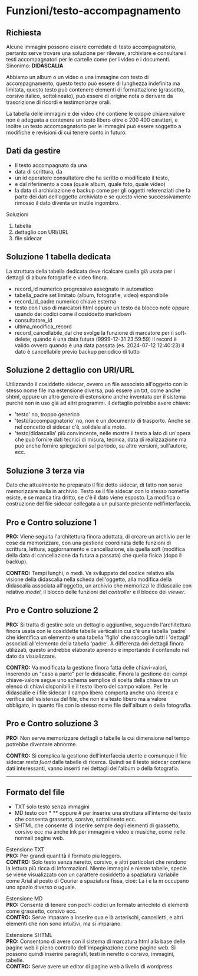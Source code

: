 # Funzioni/testo-accompagnamento

## Richiesta

Alcune immagini possono essere corredate di testo accompagnatorio,
pertanto serve trovare una soluzione per rilevare, archiviare e consultare
i testi accompagnatori per le cartelle come per i video e i documenti. Sinonimo: **DIDASCALIA**

Abbiamo un album o un video o una immagine con testo di accompagnamento,
questo testo può essere di lunghezza indefinita ma limitata, questo testo
può contenere elementi di formattazione (grassetto, corsivo italico, sottolineato),
può essere di origine nota o derivare da trascrizione di ricordi e testimonianze orali.

La tabella delle immagini e dei video che contiene le coppie
chiave:valore non è adeguata a contenere un testo libero oltre o 200 400 caratteri, e inoltre
un testo accompagnatorio per le immagini può essere soggetto a modifiche e
revisioni di cui tenere conto in futuro.

## Dati da gestire

- Il testo accompagnato da una
- data di scrittura, da
- un id operatore consultatore che ha scritto o modificato il testo,
- e dal riferimento a cosa (quale album, quale foto, quale video)
- la data di archiviazione e backup come per gli oggetti referenziati
  che fa parte dei dati dell'oggetto archiviato e se questo viene
  successivamente rimosso il dato diventa un inutile ingombro.

Soluzioni

1. tabella
2. dettaglio con URI/URL
3. file sidecar

## Soluzione 1 tabella dedicata

La struttura della tabella dedicata deve ricalcare quella già usata
per i dettagli di album fotografie e video finora.

- record_id numerico progressivo assegnato in automatico
- tabella_padre set limitato (album, fotografie, video) espandibile
- record_id_padre numerico chiave esterna
- testo con l'uso di marcatori html oppure un testo da blocco note
  oppure usando dei codici come il cosiddetto markdown
- consultatore_id
- ultima_modifica_record
- record_cancellabile_dal che svolge la funzione
  di marcatore per il soft-delete; quando è
  una data futura (9999-12-31 23:59:59) il record
  è valido ovvero quando è una data passata
  (es. 2024-07-12 12:40:23) il dato è cancellabile
  previo backup periodico di tutto

## Soluzione 2 dettaglio con URI/URL

Utilizzando il cosiddetto sidecar, ovvero un file associato
all'oggetto con lo stesso nome file ma estensione diversa,
può essere un txt, come anche shtml, oppure un altro genere di estensione
anche inventata per il sistema purché non in uso già ad altri programmi.
il dettaglio potrebbe avere chiave:

- 'testo' no, troppo generico
- 'testo/accompagnatorio' no, non è un documento di trasporto.
  Anche se nel concetto di sidecar c'è, solidale alla moto.
- 'testo/didascalia' più convincente, nelle mostre il
  testo a lato di un'opera che può fornire dati tecnici
  di misura, tecnica, data di realizzazione ma può anche
  fornire spiegazioni sul periodo, su altre versioni,
  sull'autore, ecc.

## Soluzione 3 terza via

Dato che attualmente ho preparato il file detto sidecar,
di fatto non serve memorizzare nulla in archivio. Testo
se il file sidecar con lo stesso nomefile esiste, e se
manca tira dritto, se c'è il dato viene esposto. La
modifica o costruzione del file sidecar collegata a
un pulsante presente nell'interfaccia.

## Pro e Contro soluzione 1

**PRO:** Viene seguita l'architettura finora adottata, di creare
un archivio per le cose da memorizzare, con una gestione coordinata
delle funzioni di scrittura, lettura, aggiornamento e cancellazione,
sia quella soft (modifica della data di cancellazione da futura a passata)
che quella fisica (dopo il backup).

**CONTRO:** Tempi lunghi, o medi. Va sviluppato del codice
relativo alla visione della didascalia nella scheda dell'oggetto,
alla modifica della didascalia associata all'oggetto,
un archivio che memorizzi le didascalie con relativo *model*,
il blocco delle funzioni del *controller* e il blocco dei *viewer*.

## Pro e Contro soluzione 2

**PRO:** Si tratta di gestire solo un dettaglio aggiuntivo, seguendo
l'architettura finora usata con le cosiddette tabelle verticali
in cui c'è una tabella 'padre' che identifica un elemento e
una tabella 'figlio' che raccoglie tutti i 'dettagli' associati
all'elemento della tabella 'padre'. A differenza dei dettagli
finora utilizzati, questo andrebbe elaborato aprendo e importando
il contenuto nel dato da visualizzare.

**CONTRO:** Va modificata la gestione finora fatta delle chiavi-valori,
inserendo un "caso a parte" per le didascalie. Finora la gestione
dei campi chiave-valore segue uno schema semplice di scelta
della chiave tra un elenco di chiavi disponibili e il testo
libero del campo valore. Per le didascalie e i file sidecar
il campo libero comporta anche una ricerca e verifica dell'esistenza
del file, che non è a testo libero ma a valore obbligato,
in quanto file con lo stesso nome file dell'album o della fotografia.

## Pro e Contro soluzione 3

**PRO:** Non serve memorizzare dettagli o tabelle la cui dimensione
nel tempo potrebbe diventare abnorme.

**CONTRO:** Si complica la gestione dell'interfaccia utente e
comunque il file sidecar *resta fuori* dalle tabelle di ricerca.
Quindi se il testo sidecar contiene dati interessanti, vanno
inseriti nei dettagli dell'album o della fotografia.

---

## Formato del file

- TXT solo testo senza immagini
- MD  testo con \* \*\* oppure \#
  per inserire una struttura all'interno del testo
  che consenta grassetto, corsivo, sottolineato ecc.
- SHTML che consente di inserire sempre degli elementi
  di grassetto, corsivo ecc ma anche lnk per immagini
  e video e musiche, come nelle normali pagine web.

Estensione TXT  
**PRO:** Per grandi quantità il formato più leggero.  
**CONTRO:** Solo testo senza neretto, corsivo, e altri
particolari che rendono la lettura più ricca di informazioni.
Niente immagini e niente tabelle, specie se viene visualizzato
con un carattere cosiddetto a spaziatura variabile come
Arial al posto di Courier a spaziatura fissa, cioè: La i e la m
occupano uno spazio diverso o uguale.

Estensione MD  
**PRO:** Consente di tenere con pochi codici un formato arricchito
di elementi come grassetto, corsivo ecc.  
**CONTRO:** Serve imparare a inserire qua e là asterischi, cancelletti,
e altri elementi che non sono intuitivi, ma si imparano.

Estensione SHTML  
**PRO:** Consentono di avere con il sistema di marcatura html
alla base delle pagine web il pieno controllo dell'impaginazione
come pagine web. Si possono quindi inserire paragrafi, testi in
neretto o corsivo, immagini, tabelle.  
**CONTRO:** Serve avere un editor di pagine web a livello
di wordpress
